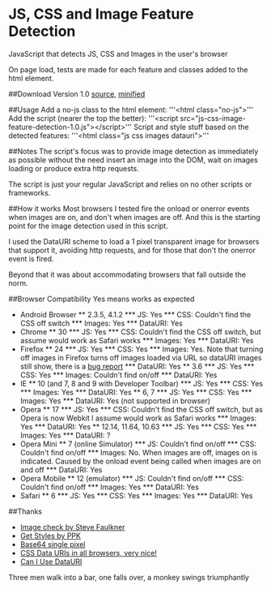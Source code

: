 JS, CSS and Image Feature Detection
===================================

JavaScript that detects JS, CSS and Images in the user's browser

On page load, tests are made for each feature and classes added to the html element.

##Download
Version 1.0 [source](js-css-image-feature-detection-1.0.src.js), [minified](js-css-image-feature-detection-1.0.js)

##Usage
Add a no-js class to the html element:
'''&lt;html class="no-js"&gt;'''
Add the script (nearer the top the better):
'''&lt;script src="js-css-image-feature-detection-1.0.js"&gt;&lt;/script&gt;'''
Script and style stuff based on the detected features:
'''&lt;html class="js css images datauri"&gt;'''

##Notes
The script's focus was to provide image detection as immediately as possible without the need insert an image 
into the DOM, wait on images loading or produce extra http requests.

The script is just your regular JavaScript and relies on no other scripts or frameworks.

##How it works
Most browsers I tested fire the onload or onerror events when images are on, and don't when images are off. And this is the starting point for the image detection used in this script.

I used the DataURI scheme to load a 1 pixel transparent image for browsers that support it, avoiding http requests, and for those that don't the onerror event is fired.

Beyond that it was about accommodating browsers that fall outside the norm.

##Browser Compatibility
Yes means works as expected

* Android Browser
** 2.3.5, 4.1.2
*** JS: Yes
*** CSS: Couldn't find the CSS off switch
*** Images: Yes
*** DataURI: Yes
* Chrome
** 30
*** JS: Yes
*** CSS: Couldn't find the CSS off switch, but assume would work as Safari works
*** Images: Yes
*** DataURI: Yes
* Firefox
** 24
*** JS: Yes
*** CSS: Yes
*** Images: Yes. Note that turning off images in Firefox turns off images loaded via URL so dataURI images still show, there is a <a href="https://bugzilla.mozilla.org/show_bug.cgi?id=331257">bug report</a>
*** DataURI: Yes
** 3.6
*** JS: Yes
*** CSS: Yes
*** Images: Couldn't find on/off
*** DataURI: Yes
* IE
** 10 (and 7, 8 and 9 with Developer Toolbar)
*** JS: Yes
*** CSS: Yes
*** Images: Yes
*** DataURI: Yes
** 6, 7
*** JS: Yes
*** CSS: Yes
*** Images: Yes
*** DataURI: Yes (not supported in browser)
* Opera
** 17
*** JS: Yes
*** CSS: Couldn't find the CSS off switch, but as Opera is now Webkit I assume would work as Safari works
*** Images: Yes
*** DataURI: Yes
** 12.14, 11.64, 10.63
*** JS: Yes
*** CSS: Yes
*** Images: Yes
*** DataURI: ?
* Opera Mini
** 7 (online Simulator)
*** JS: Couldn't find on/off
*** CSS: Couldn't find on/off
*** Images: No. When images are off, images on is indicated. Caused by the onload event being called when images are on and off
*** DataURI: Yes
* Opera Mobile
** 12 (emulator)
*** JS: Couldn't find on/off
*** CSS: Couldn't find on/off
*** Images: Yes
*** DataURI: Yes
* Safari
** 6
*** JS: Yes
*** CSS: Yes
*** Images: Yes
*** DataURI: Yes


##Thanks
* [Image check by Steve Faulkner](http://www.html5accessibility.com/tests/imagecheck.html)
* [Get Styles by PPK](http://www.quirksmode.org/dom/getstyles.html)
* [Base64 single pixel](http://css-tricks.com/snippets/html/base64-encode-of-1x1px-transparent-gif/)
* [CSS Data URIs in all browsers, very nice!](http://jonraasch.com/blog/css-data-uris-in-all-browsers)
* [Can I Use DataURI](http://caniuse.com/datauri)

Three men walk into a bar, one falls over, a monkey swings triumphantly

